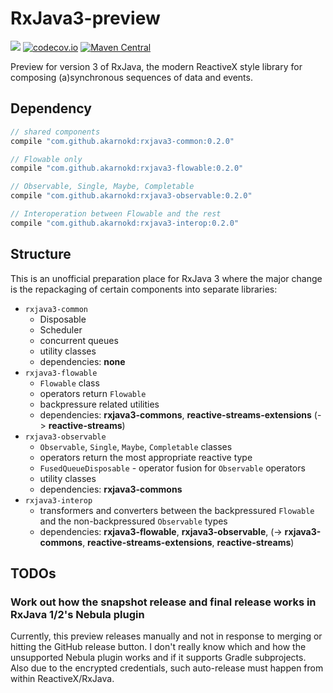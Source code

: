 # RxJava3-preview

<a href='https://travis-ci.org/akarnokd/RxJava3-preview/builds'><img src='https://travis-ci.org/akarnokd/RxJava3-preview.svg?branch=master'></a>
[![codecov.io](http://codecov.io/github/akarnokd/RxJava3-preview/coverage.svg?branch=master)](http://codecov.io/github/akarnokd/RxJava3-preview?branch=master)
[![Maven Central](https://maven-badges.herokuapp.com/maven-central/com.github.akarnokd/rxjava3-common/badge.svg)](https://maven-badges.herokuapp.com/maven-central/com.github.akarnokd/rxjava3-common) 

Preview for version 3 of RxJava, the modern ReactiveX style library for composing (a)synchronous sequences of data and events.

## Dependency

```groovy
// shared components
compile "com.github.akarnokd:rxjava3-common:0.2.0"

// Flowable only
compile "com.github.akarnokd:rxjava3-flowable:0.2.0"

// Observable, Single, Maybe, Completable
compile "com.github.akarnokd:rxjava3-observable:0.2.0"

// Interoperation between Flowable and the rest
compile "com.github.akarnokd:rxjava3-interop:0.2.0"
```

## Structure

This is an unofficial preparation place for RxJava 3 where the major change is the repackaging of certain components into separate libraries:

- `rxjava3-common`
  - Disposable
  - Scheduler
  - concurrent queues 
  - utility classes
  - dependencies: **none**
- `rxjava3-flowable`
  - `Flowable` class
  - operators return `Flowable`
  - backpressure related utilities
  - dependencies: **rxjava3-commons**, **reactive-streams-extensions** (-> **reactive-streams**)
- `rxjava3-observable`
  - `Observable`, `Single`, `Maybe`, `Completable` classes
  - operators return the most appropriate reactive type
  - `FusedQueueDisposable` - operator fusion for `Observable` operators
  - utility classes
  - dependencies: **rxjava3-commons**
- `rxjava3-interop`
  - transformers and converters between the backpressured `Flowable` and the non-backpressured `Observable` types
  - dependencies: **rxjava3-flowable**, **rxjava3-observable**, (-> **rxjava3-commons**, **reactive-streams-extensions**, **reactive-streams**)
  

## TODOs

### Work out how the snapshot release and final release works in RxJava 1/2's Nebula plugin

Currently, this preview releases manually and not in response to merging or hitting the GitHub release button. I don't really know which and how the unsupported Nebula plugin works and if it supports Gradle subprojects. Also due to the encrypted credentials, such auto-release must happen from within ReactiveX/RxJava.